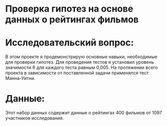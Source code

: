 # Проверка гипотез на основе данных о рейтингах фильмов

# Исследовательский вопрос:
В этом проекте я продемонстрирую основные навыки, необходимые для проверки гипотез. Для проведения тестов я установил уровень значимости θ для каждого теста равным 0,005. На протяжении всего проекта в зависимости от поставленной задачи применялся тест Манна-Уитни.

# Данные:
Этот набор данных содержит данные о рейтингах 400 фильмов от 1097 участников исследования.
